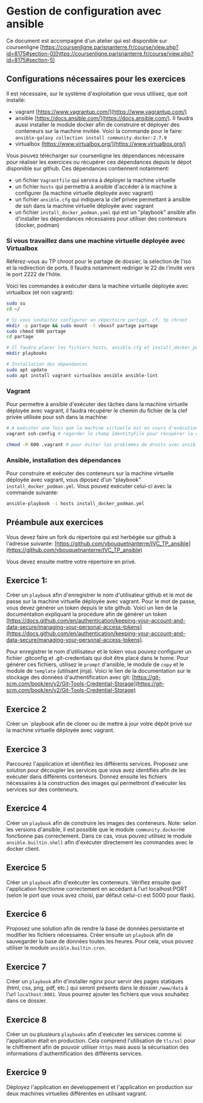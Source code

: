 # Gestion de configuration avec ansible

Ce document est accompagné d'un atelier qui est disponible sur coursenligne [https://coursenligne.parisnanterre.fr/course/view.php?id=8175#section-0](https://coursenligne.parisnanterre.fr/course/view.php?id=8175#section-5)

## Configurations nécessaires pour les exercices

Il est nécessaire, sur le système d'exploitation que vous utilisez, que soit installé:

- vagrant [https://www.vagrantup.com/](https://www.vagrantup.com/)
- ansible [https://docs.ansible.com/](https://docs.ansible.com/). Il faudra aussi installer le module docker afin de construire et déployer des conteneurs sur la machine invitée. Voici la commande pour le faire: `ansible-galaxy collection install community.docker:2.7.9`
- virtualbox [https://www.virtualbox.org/](https://www.virtualbox.org/)

Vous pouvez télécharger sur coursenligne les dépendances nécessaire pour réaliser les exercices ou récupérer ces dépendances depuis le dépot disponible sur github. Ces dépendances contiennent notamment:

- un fichier `Vagrantfile` qui servira à déployer la machine virtuelle
- un fichier `hosts` qui permettra à ansible d'accéder à la machine à configurer (la machine virtuelle déployée avec vagrant)
- un fichier `ansible.cfg` qui indiquera la clef privée permettant à ansible de ssh dans la machine virtuelle déployée avec vagrant
- un fichier `install_docker_podman.yaml` qui est un "playbook" ansible afin d'installer les dépendances nécessaires pour utiliser des conteneurs (docker, podman)

### Si vous travaillez dans une machine virtuelle déployée avec Virtualbox

Référez-vous au TP chroot pour le partage de dossier, la sélection de l'iso et la redirection de ports. Il faudra notamment rediriger le 22 de l'invité vers le port 2222 de l'hôte.

Voici les commandes à exécuter dans la machine virtuelle déployée avec virtualbox (et non vagrant):
```bash
sudo su
cd ~/

# Si vous souhaitez configurer un répertoire partagé, cf. tp chroot
mkdir -p partage && sudo mount -t vboxsf partage partage
sudo chmod 600 partage
cd partage

# Il faudra placer les fichiers hosts, ansible.cfg et install_docker_podman.yml dans le dossier playbooks
mkdir playbooks

# Installation des dépendances
sudo apt update
sudo apt install vagrant virtualbox ansible ansible-lint
```

### Vagrant

Pour permettre à ansible d'exécuter des tâches dans la machine virtuelle déployée avec vagrant, il faudra récupérer le chemin du fichier de la clef privée utilisée pour ssh dans la machine:
```bash
# A exécuter une fois que la machine virtuelle est en cours d'exécution
vagrant ssh-config # regarder le champ IdentityFile pour récupérer la clef ssh qu'il faudra copier dans le fichier ansible.cfg (private_key_file)

chmod -R 600 .vagrant # pour éviter les problèmes de droits avec ansible
```

### Ansible, installation des dépendances

Pour construire et exécuter des conteneurs sur la machine virtuelle déployée avec vagrant, vous diposez d'un "playbook" `install_docker_podman.yml`. Vous pouvez exécuter celui-ci avec la commande suivante:

```bash
ansible-playbook -i hosts install_docker_podman.yml
```

## Préambule aux exercices

Vous devez faire un fork du répertoire qui est herbégée sur github à l'adresse suivante: [https://github.com/vbouquetnanterre/IVC_TP_ansible](https://github.com/vbouquetnanterre/IVC_TP_ansible)

Vous devez ensuite mettre votre répertoire en privé.

## Exercice 1:

Créer un `playbook` afin d'enregistrer le nom d'utilisateur github et le mot de passe sur la machine virtuelle déployée avec vagrant. Pour le mot de passe, vous devez générer un token depuis le site github. Voici un lien de la documentation expliquant la procédure afin de générer un token [https://docs.github.com/en/authentication/keeping-your-account-and-data-secure/managing-your-personal-access-tokens](https://docs.github.com/en/authentication/keeping-your-account-and-data-secure/managing-your-personal-access-tokens).

Pour enregistrer le nom d'utilisateur et le token vous pouvez configurer un fichier .gitconfig et .git-credentials qui doit être placé dans le home. Pour générer ces fichiers, utilisez le `prompt` d'ansible, le module de `copy` et le module de `template` (utilisant jinja). Voici le lien de la documentation sur le stockage des données d'authentification avec git: [https://git-scm.com/book/en/v2/Git-Tools-Credential-Storage](https://git-scm.com/book/en/v2/Git-Tools-Credential-Storage)

## Exercice 2

Créer un `playbook afin de cloner ou de mettre à jour votre dépôt privé sur la machine virtuelle déployée avec vagrant.

## Exercice 3

Parcourez l'application et identifiez les différents services. Proposez une solution pour découpler les services que vous avez identifiés afin de les exécuter dans différents conteneurs. Donnez ensuite les fichiers nécessaires à la construction des images qui permettront d'exécuter les services sur des conteneurs.

## Exercice 4

Créer un `playbook` afin de construire les images des conteneurs. Note: selon les versions d'ansible, il est possible que le module `community.docker`ne fonctionne pas correctement. Dans ce cas, vous pouvez utilisez le module `ansible.builtin.shell` afin d'exécuter directement les commandes avec le docker client.

## Exercice 5

Créer un `playbook` afin d'exécuter les conteneurs. Vérifiez ensuite que l'application fonctionne correctement en accédant à l'url localhost:PORT (selon le port que vous avez choisi, par défaut celui-ci est 5000 pour flask).

## Exercice 6

Proposez une solution afin de rendre la base de données persistante et modifier les fichiers nécessaires. Créer ensuite un `playbook` afin de sauvegarder la base de données toutes les heures. Pour cela, vous pouvez utiliser le module `ansible.builtin.cron`.

## Exercice 7

Créer un `playbook` afin d'installer nginx pour servir des pages statiques (html, css, png, pdf, etc.) qui seront présents dans le dossier `/www/data` à l'url `localhost:8081`. Vous pourrez ajouter les fichiers que vous souhaitez dans ce dossier.

## Exercice 8

Créer un ou plusieurs `playbooks` afin d'exécuter les services comme si l'application était en production. Cela comprend l'utilisation de `tls/ssl` pour le chiffrement afin de pouvoir utiliser `https` mais aussi la sécurisation des informations d'authentification des différents services.

## Exercice 9

Déployez l'application en developpement et l'application en production sur deux machines virtuelles différentes en utilisant vagrant.

